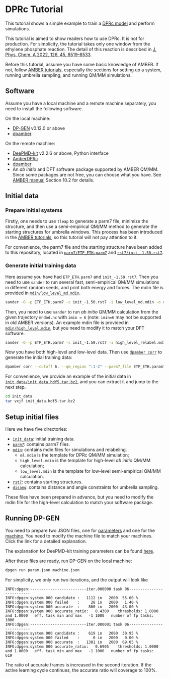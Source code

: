 # DPRc Tutorial

This tutorial shows a simple example to train a [DPRc model](https://doi.org/10.1021/acs.jctc.1c00201) and perform simulations.

This tutorial is aimed to show readers how to use DPRc. It is not for production. For simplicity, the tutorial takes only one window from the ethylene phosphate reaction. The detail of this reaction is described in [J. Phys. Chem. A 2022, 126, 45, 8519–8533](https://doi.org/10.1021/acs.jpca.2c06201).

Before this tutorial, assume you have some basic knowledge of AMBER. If not, follow [AMBER tutorials](https://ambermd.org/tutorials/), especially the sections for setting up a system, running umbrella sampling, and running QM/MM simulations.

## Software

Assume you have a local machine and a remote machine separately, you need to install the following software.

On the local machine:

- [DP-GEN](https://github.com/deepmodeling/dpgen) v0.12.0 or above
- [dpamber](https://github.com/njzjz/dpamber)

On the remote machine:

- [DeePMD-kit](https://github.com/deepmodeling/deepmd-kit) v2.2.6 or above, Python interface
- [AmberDPRc](https://gitlab.com/RutgersLBSR/AmberDPRc)
- [dpamber](https://github.com/njzjz/dpamber)
- An *ab initio* and DFT software package supported by AMBER QM/MM. Since some packages are not free, you can choose what you have. See [AMBER manual](https://ambermd.org/doc12/Amber20.pdf) Section 10.2 for details.

## Initial data

### Prepare initial systems

Firstly, one needs to use `tleap` to generate a parm7 file, minimize the structure, and then use a semi-empirical QM/MM method to generate the starting structures for umbrella windows. This process has been introduced in the [AMBER tutorials](https://ambermd.org/tutorials/), so this tutorial will not pay attention to it.

For convenience, the parm7 file and the starting structure have been added to this repository, located in [`parm7/ETP_ETH.parm7`](parm7/ETP_ETH.parm7) and [`rst7/init_-1.50.rst7`](rst7/init_-1.50.rst7).

### Generate initial training data

Here assume you have had `ETP_ETH.parm7` and `init_-1.50.rst7`.
Then you need to use `sander` to run several fast, semi-empirical QM/MM simulations in different random seeds, and print both energy and forces. The mdin file is provided in [`mdin/low_level_md.mdin`](mdin/low_level_md.mdin).

```sh
sander -O -p ETP_ETH.parm7 -c init_-1.50.rst7 -i low_level_md.mdin -o rc.mdout -r rc.rst7 -x mndod.nc -inf rc.mdinfo -ref init_-1.50.rst7 -frc mndod.mdfrc -e mndod.mden
```

Then, you need to use `sander` to run *ab initio* QM/MM calculation from the given trajectory `mndod.nc` with `imin = 6` (note: `imin=6` may not be supported in old AMBER versions). An example mdin file is provided in [`mdin/high_level.mdin`](mdin/high_level.mdin), but you need to modify it to match your DFT software.

```sh
sander -O -p ETP_ETH.parm7 -c init_-1.50.rst7 -i high_level_relabel.mdin -o high_level.mdout -r high_level.rst7 -x high_level.nc -y mndod.nc -frc high_level.mdfrc -inf high_level.mdinfo -e high_level.mden
```

Now you have both high-level and low-level data. Then use [`dpamber corr`](https://github.com/njzjz/dpamber) to generate the initial training data:

```sh
dpamber corr --cutoff 6. --qm_region ":1-2" --parm7_file ETP_ETH.param7 --nc mndod.nc --hl pbe0 --ll mndod --out init_data.hdf5
```

For convenience, we provide an example of the initial data in [`init_data/init_data.hdf5.tar.bz2`](init_data/init_data.hdf5.tar.bz2), and you can extract it and jump to the next step.

```sh
cd init_data
tar vxjf init_data.hdf5.tar.bz2
```

## Setup initial files

Here we have five directories:

- [`init_data`](init_data): initial training data.
- [`parm7`](parm7): contains parm7 files.
- [`mdin`](mdin): contains mdin files for simulations and relabeling.
  - `ml.mdin` is the template for DPRc QM/MM simulation;
  - `high_level.mdin` is the template for high-level *ab initio* QM/MM calculation; 
  - `low_level.mdin` is the template for low-level semi-empirical QM/MM calculation.
- [`rst7`](rst7): contains starting structures. 
- [`disang`](disang): contains distance and angle constraints for umbrella sampling.

These files have been prepared in advance, but you need to modify the mdin file for the high-level calculation to match your software package.

## Running DP-GEN

You need to prepare two JSON files, one for [parameters](https://docs.deepmodeling.com/projects/dpgen/en/latest/run/param.html) and one for the [machine](https://docs.deepmodeling.com/projects/dpgen/en/latest/run/mdata.html). You need to modify the machine file to match your machines. Click the link for a detailed explanation.

The explanation for DeePMD-kit training parameters can be found [here](https://docs.deepmodeling.com/projects/deepmd/en/master/train/train-input.html).

After these files are ready, run DP-GEN on the local machine:

```sh
dpgen run param.json machine.json
```

For simplicity, we only run two iterations, and the output will look like

```
INFO:dpgen:-------------------------iter.000000 task 06--------------------------
INFO:dpgen:system 000 candidate :   1112 in   2000  55.60 %
INFO:dpgen:system 000 failed    :     28 in   2000   1.40 %
INFO:dpgen:system 000 accurate  :    860 in   2000  43.00 %
INFO:dpgen:system 000 accurate_ratio:   0.4300    thresholds: 1.0000 and 1.0000   eff. task min and max   -1 1000   number of fp tasks:   1000
INFO:dpgen:-------------------------iter.000001 task 06--------------------------
INFO:dpgen:system 000 candidate :    619 in   2000  30.95 %
INFO:dpgen:system 000 failed    :      0 in   2000   0.00 %
INFO:dpgen:system 000 accurate  :   1381 in   2000  69.05 %
INFO:dpgen:system 000 accurate_ratio:   0.6905    thresholds: 1.0000 and 1.0000   eff. task min and max   -1 1000   number of fp tasks:    619
```

The ratio of accurate frames is increased in the second iteration. If the active learning cycle continues, the accurate ratio will coverage to 100%.
